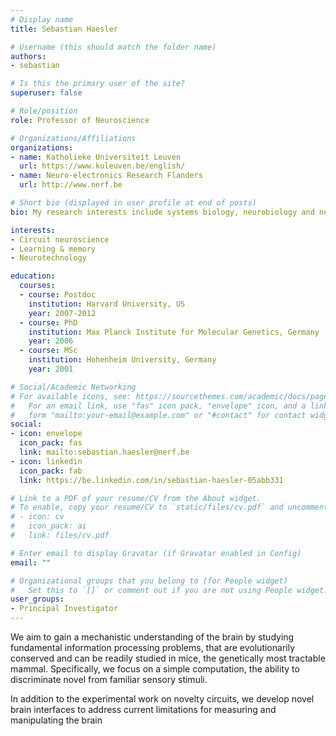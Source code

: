 ```yaml
---
# Display name
title: Sebastian Haesler

# Username (this should match the folder name)
authors:
- sebastian

# Is this the primary user of the site?
superuser: false

# Role/position
role: Professor of Neuroscience

# Organizations/Affiliations
organizations:
- name: Katholieke Universiteit Leuven
  url: https://www.kuleuven.be/english/
- name: Neuro-electronics Research Flanders
  url: http://www.nerf.be

# Short bio (displayed in user profile at end of posts)
bio: My research interests include systems biology, neurobiology and neurotech.

interests:
- Circuit neuroscience
- Learning & memory
- Neurotechnology

education:
  courses:
  - course: Postdoc
    institution: Harvard University, US
    year: 2007-2012
  - course: PhD 
    institution: Max Planck Institute for Molecular Genetics, Germany
    year: 2006
  - course: MSc
    institution: Hohenheim University, Germany
    year: 2001

# Social/Academic Networking
# For available icons, see: https://sourcethemes.com/academic/docs/page-builder/#icons
#   For an email link, use "fas" icon pack, "envelope" icon, and a link in the
#   form "mailto:your-email@example.com" or "#contact" for contact widget.
social:
- icon: envelope
  icon_pack: fas
  link: mailto:sebastian.haesler@nerf.be
- icon: linkedin
  icon_pack: fab
  link: https://be.linkedin.com/in/sebastian-haesler-05abb331

# Link to a PDF of your resume/CV from the About widget.
# To enable, copy your resume/CV to `static/files/cv.pdf` and uncomment the lines below.
# - icon: cv
#   icon_pack: ai
#   link: files/cv.pdf

# Enter email to display Gravatar (if Gravatar enabled in Config)
email: ""

# Organizational groups that you belong to (for People widget)
#   Set this to `[]` or comment out if you are not using People widget.
user_groups:
- Principal Investigator
---
```


We aim to gain a mechanistic understanding of the brain by studying fundamental information processing problems, that are evolutionarily conserved and can be readily studied in mice, the genetically most tractable mammal. Specifically, we focus on a simple computation, the ability to discriminate novel from familiar sensory stimuli.

In addition to the experimental work on novelty circuits, we develop novel brain interfaces to address current limitations for measuring and manipulating the brain